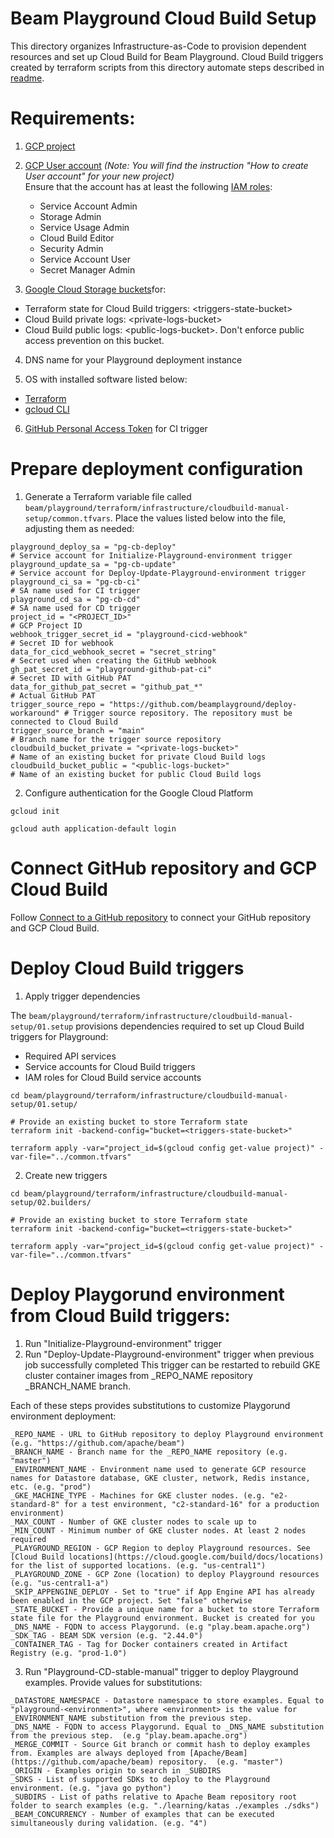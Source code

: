 <!---
    Licensed to the Apache Software Foundation (ASF) under one
    or more contributor license agreements.  See the NOTICE file
    distributed with this work for additional information
    regarding copyright ownership.  The ASF licenses this file
    to you under the Apache License, Version 2.0 (the
    "License"); you may not use this file except in compliance
    with the License.  You may obtain a copy of the License at
      http://www.apache.org/licenses/LICENSE-2.0
    Unless required by applicable law or agreed to in writing,
    software distributed under the License is distributed on an
    "AS IS" BASIS, WITHOUT WARRANTIES OR CONDITIONS OF ANY
    KIND, either express or implied.  See the License for the
    specific language governing permissions and limitations
    under the License.
-->

# Beam Playground Cloud Build Setup

This directory organizes Infrastructure-as-Code to provision dependent resources and set up Cloud Build for Beam Playground.
Cloud Build triggers created by terraform scripts from this directory automate steps described in [readme](https://github.com/apache/beam/blob/master/playground/terraform/README.md).

# Requirements:

1. [GCP project](https://cloud.google.com/resource-manager/docs/creating-managing-projects)

2. [GCP User account](https://cloud.google.com/appengine/docs/standard/access-control?tab=python) _(Note: You will find the instruction "How to create User account" for your new project)_<br>
  Ensure that the account has at least the following [IAM roles](https://cloud.google.com/iam/docs/understanding-roles):
    - Service Account Admin
    - Storage Admin
    - Service Usage Admin
    - Cloud Build Editor
    - Security Admin
    - Service Account User
    - Secret Manager Admin

3. [Google Cloud Storage buckets](https://cloud.google.com/storage/docs/creating-buckets)for:
- Terraform state for Cloud Build triggers: \<triggers-state-bucket\>
- Cloud Build private logs: \<private-logs-bucket\>
- Cloud Build public logs: \<public-logs-bucket\>. Don't enforce public access prevention on this bucket.

4. DNS name for your Playground deployment instance

5. OS with installed software listed below:
- [Terraform](https://www.terraform.io/downloads)
- [gcloud CLI](https://cloud.google.com/sdk/docs/install-sdk)

6. [GitHub Personal Access Token](https://docs.github.com/en/authentication/keeping-your-account-and-data-secure/creating-a-personal-access-token) for CI trigger

# Prepare deployment configuration

1. Generate a Terraform variable file called `beam/playground/terraform/infrastructure/cloudbuild-manual-setup/common.tfvars`. Place the values listed below into the file, adjusting them as needed:
```
playground_deploy_sa = "pg-cb-deploy"                                       # Service account for Initialize-Playground-environment trigger
playground_update_sa = "pg-cb-update"                                       # Service account for Deploy-Update-Playground-environment trigger
playground_ci_sa = "pg-cb-ci"                                               # SA name used for CI trigger
playground_cd_sa = "pg-cb-cd"                                               # SA name used for CD trigger
project_id = "<PROJECT_ID>"                                                 # GCP Project ID
webhook_trigger_secret_id = "playground-cicd-webhook"                       # Secret ID for webhook
data_for_cicd_webhook_secret = "secret_string"                              # Secret used when creating the GitHub webhook
gh_pat_secret_id = "playground-github-pat-ci"                               # Secret ID with GitHub PAT
data_for_github_pat_secret = "github_pat_*"                                 # Actual GitHub PAT
trigger_source_repo = "https://github.com/beamplayground/deploy-workaround" # Trigger source repository. The repository must be connected to Cloud Build
trigger_source_branch = "main"                                              # Branch name for the trigger source repository
cloudbuild_bucket_private = "<private-logs-bucket>"                         # Name of an existing bucket for private Cloud Build logs
cloudbuild_bucket_public = "<public-logs-bucket>"                           # Name of an existing bucket for public Cloud Build logs
```

2. Configure authentication for the Google Cloud Platform
```
gcloud init
```
```
gcloud auth application-default login
```

# Connect GitHub repository and GCP Cloud Build

Follow [Connect to a GitHub repository](https://cloud.google.com/build/docs/automating-builds/github/connect-repo-github) to connect your GitHub repository and GCP Cloud Build.

# Deploy Cloud Build triggers

1. Apply trigger dependencies

The `beam/playground/terraform/infrastructure/cloudbuild-manual-setup/01.setup` provisions dependencies required to set up Cloud Build triggers for Playground:
- Required API services
- Service accounts for Cloud Build triggers
- IAM roles for Cloud Build service accounts
```
cd beam/playground/terraform/infrastructure/cloudbuild-manual-setup/01.setup/
```
```
# Provide an existing bucket to store Terraform state
terraform init -backend-config="bucket=<triggers-state-bucket>"
```
```
terraform apply -var="project_id=$(gcloud config get-value project)" -var-file="../common.tfvars"
```

2. Create new triggers
```
cd beam/playground/terraform/infrastructure/cloudbuild-manual-setup/02.builders/
```
```
# Provide an existing bucket to store Terraform state
terraform init -backend-config="bucket=<triggers-state-bucket>"
```
```
terraform apply -var="project_id=$(gcloud config get-value project)" -var-file="../common.tfvars"
```

# Deploy Playgorund environment from Cloud Build triggers:
1. Run "Initialize-Playground-environment" trigger
2. Run "Deploy-Update-Playground-environment" trigger when previous job successfully completed
This trigger can be restarted to rebuild GKE cluster container images from _REPO_NAME repository _BRANCH_NAME branch.

Each of these steps provides substitutions to customize Playgorund environment deployment:
```
_REPO_NAME - URL to GitHub repository to deploy Playground environment (e.g. "https://github.com/apache/beam")
_BRANCH_NAME - Branch name for the _REPO_NAME repository (e.g. "master")
_ENVIRONMENT_NAME - Environment name used to generate GCP resource names for Datastore database, GKE cluster, network, Redis instance, etc. (e.g. "prod")
_GKE_MACHINE_TYPE - Machines for GKE cluster nodes. (e.g. "e2-standard-8" for a test environment, "c2-standard-16" for a production environment)
_MAX_COUNT - Number of GKE cluster nodes to scale up to
_MIN_COUNT - Minimum number of GKE cluster nodes. At least 2 nodes required
_PLAYGROUND_REGION - GCP Region to deploy Playground resources. See [Cloud Build locations](https://cloud.google.com/build/docs/locations) for the list of supported locations. (e.g. "us-central1")
_PLAYGROUND_ZONE - GCP Zone (location) to deploy Playground resources (e.g. "us-central1-a")
_SKIP_APPENGINE_DEPLOY - Set to "true" if App Engine API has already been enabled in the GCP project. Set "false" otherwise
_STATE_BUCKET - Provide a unique name for a bucket to store Terraform state file for the Playground environment. Bucket is created for you
_DNS_NAME - FQDN to access Playgorund. (e.g "play.beam.apache.org")
_SDK_TAG - BEAM SDK version (e.g. "2.44.0")
_CONTAINER_TAG - Tag for Docker containers created in Artifact Registry (e.g. "prod-1.0")
```

3. Run "Playground-CD-stable-manual" trigger to deploy Playground examples.
Provide values for substitutions:
```
_DATASTORE_NAMESPACE - Datastore namespace to store examples. Equal to "playground-<environment>", where <environment> is the value for  _ENVIRONMENT_NAME substitution from the previous step.
_DNS_NAME - FQDN to access Playgorund. Equal to _DNS_NAME substitution from the previous step.  (e.g "play.beam.apache.org")
_MERGE_COMMIT - Source Git branch or commit hash to deploy examples from. Examples are always deployed from [Apache/Beam](https://github.com/apache/beam) repository.  (e.g. "master")
_ORIGIN - Examples origin to search in _SUBDIRS
_SDKS - List of supported SDKs to deploy to the Playground environment. (e.g. "java go python")
_SUBDIRS - List of paths relative to Apache Beam repository root folder to search examples (e.g. "./learning/katas ./examples ./sdks")
_BEAM_CONCURRENCY - Number of examples that can be executed simultaneously during validation. (e.g. "4")
```
